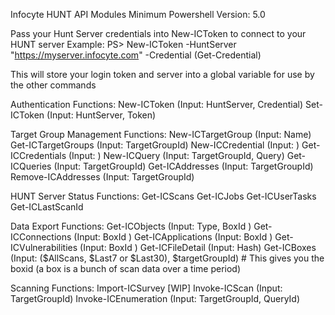 Infocyte HUNT API Modules
Minimum Powershell Version: 5.0

Pass your Hunt Server credentials into New-ICToken to connect to your HUNT server
Example:
PS> New-ICToken -HuntServer "https://myserver.infocyte.com" -Credential (Get-Credential)

This will store your login token and server into a global variable for use by the other commands

Authentication Functions:
  New-ICToken (Input: HuntServer, Credential)
  Set-ICToken (Input: HuntServer, Token)

Target Group Management Functions:
  New-ICTargetGroup (Input: Name)
  Get-ICTargetGroups (Input: TargetGroupId)
  New-ICCredential (Input: )
  Get-ICCredentials (Input: )
  New-ICQuery (Input: TargetGroupId, Query)
  Get-ICQueries (Input: TargetGroupId)
  Get-ICAddresses (Input: TargetGroupId)
  Remove-ICAddresses (Input: TargetGroupId)


HUNT Server Status Functions:
  Get-ICScans
  Get-ICJobs
  Get-ICUserTasks
  Get-ICLastScanId

Data Export Functions:
  Get-ICObjects (Input: Type, BoxId )
  Get-ICConnections (Input: BoxId )
  Get-ICApplications (Input: BoxId )
  Get-ICVulnerabilities (Input: BoxId )
  Get-ICFileDetail (Input: Hash)
  Get-ICBoxes (Input: ($AllScans, $Last7 or $Last30), $targetGroupId)  # This gives you the boxid (a box is a bunch of scan data over a time period)

Scanning Functions:
  Import-ICSurvey [WIP]
  Invoke-ICScan (Input: TargetGroupId)
  Invoke-ICEnumeration (Input: TargetGroupId, QueryId)
